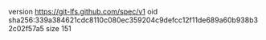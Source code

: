 version https://git-lfs.github.com/spec/v1
oid sha256:339a384621cdc8110c080ec359204c9defcc12f11de689a60b938b32c02f57a5
size 151
